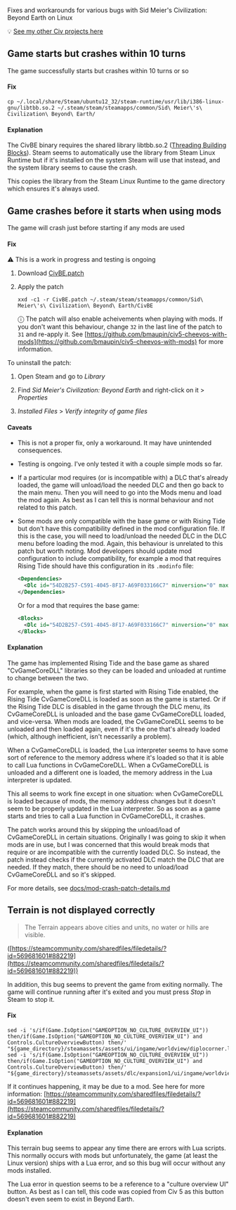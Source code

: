 Fixes and workarounds for various bugs with Sid Meier's Civilization: Beyond Earth on Linux

💡 [See my other Civ projects here](https://github.com/search?q=user%3Abmaupin+topic%3Acivilization&type=Repositories)

## Game starts but crashes within 10 turns

The game successfully starts but crashes within 10 turns or so

#### Fix

```
cp ~/.local/share/Steam/ubuntu12_32/steam-runtime/usr/lib/i386-linux-gnu/libtbb.so.2 ~/.steam/steam/steamapps/common/Sid\ Meier\'s\ Civilization\ Beyond\ Earth/
```

#### Explanation

The CivBE binary requires the shared library libtbb.so.2 ([Threading Building Blocks](https://github.com/oneapi-src/oneTBB)). Steam seems to automatically use the library from Steam Linux Runtime but if it's installed on the system Steam will use that instead, and the system library seems to cause the crash.

This copies the library from the Steam Linux Runtime to the game directory which ensures it's always used.

## Game crashes before it starts when using mods

The game will crash just before starting if any mods are used

#### Fix

⚠️ This is a work in progress and testing is ongoing

1. Download [CivBE.patch](CivBE.patch)
1. Apply the patch

   ```
   xxd -c1 -r CivBE.patch ~/.steam/steam/steamapps/common/Sid\ Meier\'s\ Civilization\ Beyond\ Earth/CivBE
   ```

   ⓘ The patch will also enable acheivements when playing with mods. If you don't want this behaviour, change `32` in the last line of the patch to `31` and re-apply it. See [https://github.com/bmaupin/civ5-cheevos-with-mods](https://github.com/bmaupin/civ5-cheevos-with-mods) for more information.

To uninstall the patch:

1. Open Steam and go to _Library_

1. Find _Sid Meier's Civilization: Beyond Earth_ and right-click on it > _Properties_

1. _Installed Files_ > _Verify integrity of game files_

#### Caveats

- This is not a proper fix, only a workaround. It may have unintended consequences.
- Testing is ongoing. I've only tested it with a couple simple mods so far.
- If a particular mod requires (or is incompatible with) a DLC that's already loaded, the game will unload/load the needed DLC and then go back to the main menu. Then you will need to go into the Mods menu and load the mod again. As best as I can tell this is normal behaviour and not related to this patch.
- Some mods are only compatible with the base game or with Rising Tide but don't have this compatibility defined in the mod configuration file. If this is the case, you will need to load/unload the needed DLC in the DLC menu before loading the mod. Again, this behaviour is unrelated to this patch but worth noting. Mod developers should update mod configuration to include compatibility, for example a mod that requires Rising Tide should have this configuration in its `.modinfo` file:

  ```xml
  <Dependencies>
    <Dlc id="54D2B257-C591-4045-8F17-A69F033166C7" minversion="0" maxversion="9999" />
  </Dependencies>
  ```

  Or for a mod that requires the base game:

  ```xml
  <Blocks>
    <Dlc id="54D2B257-C591-4045-8F17-A69F033166C7" minversion="0" maxversion="9999" />
  </Blocks>
  ```

#### Explanation

The game has implemented Rising Tide and the base game as shared "CvGameCoreDLL" libraries so they can be loaded and unloaded at runtime to change between the two.

For example, when the game is first started with Rising Tide enabled, the Rising Tide CvGameCoreDLL is loaded as soon as the game is started. Or if the Rising Tide DLC is disabled in the game through the DLC menu, its CvGameCoreDLL is unloaded and the base game CvGameCoreDLL loaded, and vice-versa. When mods are loaded, the CvGameCoreDLL seems to be unloaded and then loaded again, even if it's the one that's already loaded (which, although inefficient, isn't necessarily a problem).

When a CvGameCoreDLL is loaded, the Lua interpreter seems to have some sort of reference to the memory address where it's loaded so that it is able to call Lua functions in CvGameCoreDLL. When a CvGameCoreDLL is unloaded and a different one is loaded, the memory address in the Lua interpreter is updated.

This all seems to work fine except in one situation: when CvGameCoreDLL is loaded because of mods, the memory address changes but it doesn't seem to be properly updated in the Lua interpreter. So as soon as a game starts and tries to call a Lua function in CvGameCoreDLL, it crashes.

The patch works around this by skipping the unload/load of CvGameCoreDLL in certain situations. Originally I was going to skip it when mods are in use, but I was concerned that this would break mods that require or are incompatible with the currently loaded DLC. So instead, the patch instead checks if the currently activated DLC match the DLC that are needed. If they match, there should be no need to unload/load CvGameCoreDLL and so it's skipped.

For more details, see [docs/mod-crash-patch-details.md](docs/mod-crash-patch-details.md)

## Terrain is not displayed correctly

> The Terrain appears above cities and units, no water or hills are visible.

([https://steamcommunity.com/sharedfiles/filedetails/?id=569681601#882219](https://steamcommunity.com/sharedfiles/filedetails/?id=569681601#882219))

In addition, this bug seems to prevent the game from exiting normally. The game will continue running after it's exited and you must press _Stop_ in Steam to stop it.

#### Fix

```
sed -i 's/if(Game.IsOption("GAMEOPTION_NO_CULTURE_OVERVIEW_UI")) then/if(Game.IsOption("GAMEOPTION_NO_CULTURE_OVERVIEW_UI") and Controls.CultureOverviewButton) then/' "${game_directory}/steamassets/assets/ui/ingame/worldview/diplocorner.lua"
sed -i 's/if(Game.IsOption("GAMEOPTION_NO_CULTURE_OVERVIEW_UI")) then/if(Game.IsOption("GAMEOPTION_NO_CULTURE_OVERVIEW_UI") and Controls.CultureOverviewButton) then/' "${game_directory}/steamassets/assets/dlc/expansion1/ui/ingame/worldview/diplocorner.lua"
```

If it continues happening, it may be due to a mod. See here for more information: [https://steamcommunity.com/sharedfiles/filedetails/?id=569681601#882219](https://steamcommunity.com/sharedfiles/filedetails/?id=569681601#882219)

#### Explanation

This terrain bug seems to appear any time there are errors with Lua scripts. This normally occurs with mods but unfortunately, the game (at least the Linux version) ships with a Lua error, and so this bug will occur without any mods installed.

The Lua error in question seems to be a reference to a "culture overview UI" button. As best as I can tell, this code was copied from Civ 5 as this button doesn't even seem to exist in Beyond Earth.

